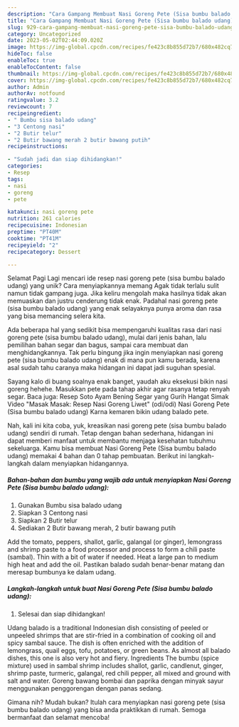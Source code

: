 ```yaml
---
description: "Cara Gampang Membuat Nasi Goreng Pete (Sisa bumbu balado udang) yang Lezat Sekali, Sempurna"
title: "Cara Gampang Membuat Nasi Goreng Pete (Sisa bumbu balado udang) yang Lezat Sekali, Sempurna"
slug: 929-cara-gampang-membuat-nasi-goreng-pete-sisa-bumbu-balado-udang-yang-lezat-sekali-sempurna
category: Uncategorized
date: 2023-05-02T02:44:09.020Z
image: https://img-global.cpcdn.com/recipes/fe423c8b855d72b7/680x482cq70/nasi-goreng-pete-sisa-bumbu-balado-udang-foto-resep-utama.jpg
hideToc: false
enableToc: true
enableTocContent: false
thumbnail: https://img-global.cpcdn.com/recipes/fe423c8b855d72b7/680x482cq70/nasi-goreng-pete-sisa-bumbu-balado-udang-foto-resep-utama.jpg
cover: https://img-global.cpcdn.com/recipes/fe423c8b855d72b7/680x482cq70/nasi-goreng-pete-sisa-bumbu-balado-udang-foto-resep-utama.jpg
author: Admin
authorAv: notfound
ratingvalue: 3.2
reviewcount: 7
recipeingredient:
- " Bumbu sisa balado udang"
- "3 Centong nasi"
- "2 Butir telur"
- "2 Butir bawang merah 2 butir bawang putih"
recipeinstructions:

- "Sudah jadi dan siap dihidangkan!"
categories:
- Resep
tags:
- nasi
- goreng
- pete

katakunci: nasi goreng pete 
nutrition: 261 calories
recipecuisine: Indonesian
preptime: "PT40M"
cooktime: "PT41M"
recipeyield: "2"
recipecategory: Dessert

---
```



Selamat Pagi Lagi mencari ide resep nasi goreng pete (sisa bumbu balado udang) yang unik? Cara menyiapkannya memang Agak tidak terlalu sulit namun tidak gampang juga. Jika keliru mengolah maka hasilnya tidak akan memuaskan dan justru cenderung tidak enak. Padahal nasi goreng pete (sisa bumbu balado udang) yang enak selayaknya punya aroma dan rasa yang bisa memancing selera kita.


Ada beberapa hal yang sedikit bisa mempengaruhi kualitas rasa dari nasi goreng pete (sisa bumbu balado udang), mulai dari jenis bahan, lalu pemilihan bahan segar dan bagus, sampai cara membuat dan menghidangkannya. Tak perlu bingung jika ingin menyiapkan nasi goreng pete (sisa bumbu balado udang) enak di mana pun kamu berada, karena asal sudah tahu caranya maka hidangan ini dapat jadi suguhan spesial.

Sayang kalo di buang soalnya enak banget, yaudah aku eksekusi bikin nasi goreng hehehe. Masukkan pete pada tahap akhir agar rasanya tetap renyah segar. Baca juga: Resep Soto Ayam Bening Segar yang Gurih Hangat Simak Video &#34;Masak Masak: Resep Nasi Goreng Liwet&#34; (odi/odi) Nasi Goreng Pete (Sisa bumbu balado udang) Karna kemaren bikin udang balado pete.


Nah, kali ini kita coba, yuk, kreasikan nasi goreng pete (sisa bumbu balado udang) sendiri di rumah. Tetap dengan bahan sederhana, hidangan ini dapat memberi manfaat untuk membantu menjaga kesehatan tubuhmu sekeluarga. Kamu bisa membuat Nasi Goreng Pete (Sisa bumbu balado udang) memakai 4 bahan dan 0 tahap pembuatan. Berikut ini langkah-langkah dalam menyiapkan hidangannya.

<!--inarticleads1-->

##### Bahan-bahan dan bumbu yang wajib ada untuk menyiapkan Nasi Goreng Pete (Sisa bumbu balado udang):

1. Gunakan  Bumbu sisa balado udang
1. Siapkan 3 Centong nasi
1. Siapkan 2 Butir telur
1. Sediakan 2 Butir bawang merah, 2 butir bawang putih


Add the tomato, peppers, shallot, garlic, galangal (or ginger), lemongrass and shrimp paste to a food processor and process to form a chili paste (sambal). Thin with a bit of water if needed. Heat a large pan to medium high heat and add the oil. Pastikan balado sudah benar-benar matang dan meresap bumbunya ke dalam udang. 

<!--inarticleads2-->

##### Langkah-langkah untuk buat Nasi Goreng Pete (Sisa bumbu balado udang):


1. Selesai dan siap dihidangkan!

Udang balado is a traditional Indonesian dish consisting of peeled or unpeeled shrimps that are stir-fried in a combination of cooking oil and spicy sambal sauce. The dish is often enriched with the addition of lemongrass, quail eggs, tofu, potatoes, or green beans. As almost all balado dishes, this one is also very hot and fiery. Ingredients The bumbu (spice mixture) used in sambal shrimp includes shallot, garlic, candlenut, ginger, shrimp paste, turmeric, galangal, red chili pepper, all mixed and ground with salt and water. Goreng bawang bombai dan paprika dengan minyak sayur menggunakan penggorengan dengan panas sedang. 

Gimana nih? Mudah bukan? Itulah cara menyiapkan nasi goreng pete (sisa bumbu balado udang) yang bisa anda praktikkan di rumah. Semoga bermanfaat dan selamat mencoba!

